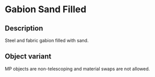 # Gabion Sand Filled

## Description

Steel and fabric gabion filled with sand.

## Object variant

MP objects are non-telescoping and material swaps are not allowed.
